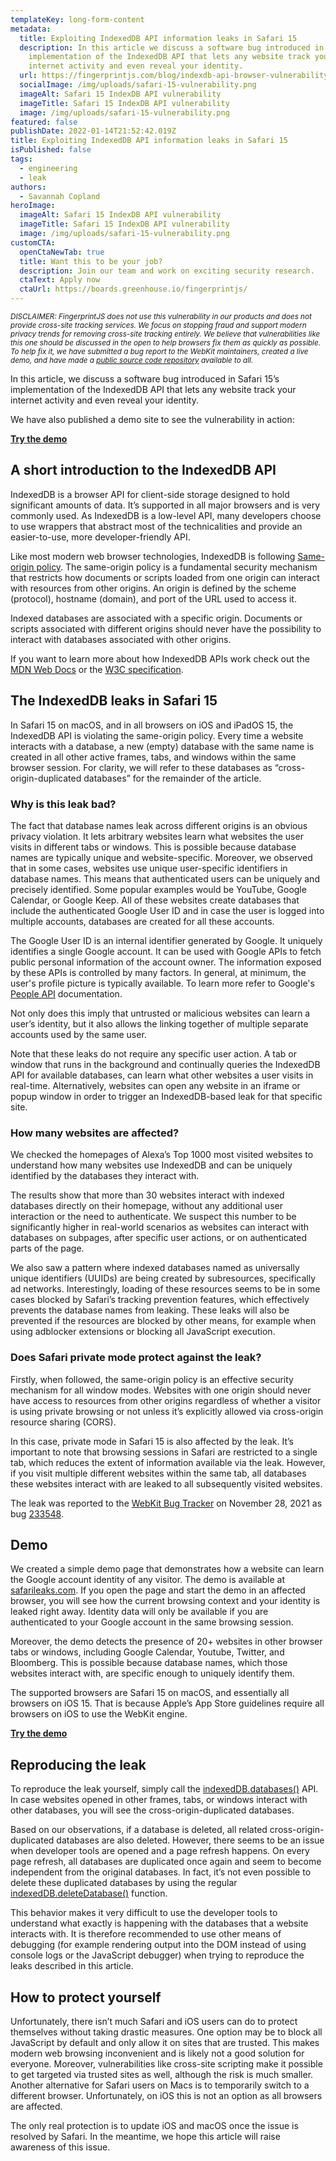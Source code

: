 ```yaml
---
templateKey: long-form-content
metadata:
  title: Exploiting IndexedDB API information leaks in Safari 15
  description: In this article we discuss a software bug introduced in Safari 15’s
    implementation of the IndexedDB API that lets any website track your
    internet activity and even reveal your identity.
  url: https://fingerprintjs.com/blog/indexdb-api-browser-vulnerability-safari-15
  socialImage: /img/uploads/safari-15-vulnerability.png
  imageAlt: Safari 15 IndexDB API vulnerability
  imageTitle: Safari 15 IndexDB API vulnerability
  image: /img/uploads/safari-15-vulnerability.png
featured: false
publishDate: 2022-01-14T21:52:42.019Z
title: Exploiting IndexedDB API information leaks in Safari 15
isPublished: false
tags:
  - engineering
  - leak
authors:
  - Savannah Copland
heroImage:
  imageAlt: Safari 15 IndexDB API vulnerability
  imageTitle: Safari 15 IndexDB API vulnerability
  image: /img/uploads/safari-15-vulnerability.png
customCTA:
  openCtaNewTab: true
  title: Want this to be your job?
  description: Join our team and work on exciting security research.
  ctaText: Apply now
  ctaUrl: https://boards.greenhouse.io/fingerprintjs/
---
```

<i><small>DISCLAIMER: FingerprintJS does not use this vulnerability in our products and does not provide cross-site tracking services. We focus on stopping fraud and support modern privacy trends for removing cross-site tracking entirely. We believe that vulnerabilities like this one should be discussed in the open to help browsers fix them as quickly as possible. To help fix it, we have submitted a bug report to the WebKit maintainers, created a live demo, and have made a <a href="https://github.com/fingerprintjs/blog-indexeddb-safari-leaks-demo" target="_blank" rel="noopener noreferrer">public source code repository</a> available to all.</small></i>

In this article, we discuss a software bug introduced in Safari 15’s implementation of the IndexedDB API that lets any website track your internet activity and even reveal your identity.

We have also published a demo site to see the vulnerability in action:

<b><a href="https://safarileaks.com" target="_blank">Try the demo</a></b>

## A short introduction to the IndexedDB API 

IndexedDB is a browser API for client-side storage designed to hold significant amounts of data. It’s supported in all major browsers and is very commonly used. As IndexedDB is a low-level API, many developers choose to use wrappers that abstract most of the technicalities and provide an easier-to-use, more developer-friendly API. 

Like most modern web browser technologies, IndexedDB is following <a href="https://developer.mozilla.org/en-US/docs/Web/Security/Same-origin_policy" target="_blank" rel="noopener noreferrer">Same-origin policy</a>. The same-origin policy is a fundamental security mechanism that restricts how documents or scripts loaded from one origin can interact with resources from other origins. An origin is defined by the scheme (protocol), hostname (domain), and port of the URL used to access it. 

Indexed databases are associated with a specific origin. Documents or scripts associated with different origins should never have the possibility to interact with databases associated with other origins.

If you want to learn more about how IndexedDB APIs work check out the <a href="https://developer.mozilla.org/en-US/docs/Web/API/IndexedDB_API" target="_blank" rel="noopener noreferrer">MDN Web Docs</a> or the <a href="https://www.w3.org/TR/IndexedDB/" target="_blank" rel="noopener noreferrer">W3C specification</a>.

## The IndexedDB leaks in Safari 15

In Safari 15 on macOS, and in all browsers on iOS and iPadOS 15, the IndexedDB API is violating the same-origin policy. Every time a website interacts with a database, a new (empty) database with the same name is created in all other active frames, tabs, and windows within the same browser session. For clarity, we will refer to these databases as “cross-origin-duplicated databases” for the remainder of the article.

### Why is this leak bad?

The fact that database names leak across different origins is an obvious privacy violation. It lets arbitrary websites learn what websites the user visits in different tabs or windows. This is possible because database names are typically unique and website-specific. Moreover, we observed that in some cases, websites use unique user-specific identifiers in database names. This means that authenticated users can be uniquely and precisely identified. Some popular examples would be YouTube, Google Calendar, or Google Keep. All of these websites create databases that include the authenticated Google User ID and in case the user is logged into multiple accounts, databases are created for all these accounts.

The Google User ID is an internal identifier generated by Google. It uniquely identifies a single Google account. It can be used with Google APIs to fetch public personal information of the account owner. The information exposed by these APIs is controlled by many factors. In general, at minimum, the user's profile picture is typically available. To learn more refer to Google's <a href="https://developers.google.com/people/v1/how-tos/authorizing#profile-scopes" target="_blank" rel="noopener noreferrer">People API</a> documentation.

Not only does this imply that untrusted or malicious websites can learn a user’s identity, but it also allows the linking together of multiple separate accounts used by the same user.

Note that these leaks do not require any specific user action. A tab or window that runs in the background and continually queries the IndexedDB API for available databases, can learn what other websites a user visits in real-time. Alternatively, websites can open any website in an iframe or popup window in order to trigger an IndexedDB-based leak for that specific site.

### How many websites are affected?

We checked the homepages of Alexa’s Top 1000 most visited websites to understand how many websites use IndexedDB and can be uniquely identified by the databases they interact with. 

The results show that more than 30 websites interact with indexed databases directly on their homepage, without any additional user interaction or the need to authenticate. We suspect this number to be significantly higher in real-world scenarios as websites can interact with databases on subpages, after specific user actions, or on authenticated parts of the page.

We also saw a pattern where indexed databases named as universally unique identifiers (UUIDs) are being created by subresources, specifically ad networks. Interestingly, loading of these resources seems to be in some cases blocked by Safari’s tracking prevention features, which effectively prevents the database names from leaking. These leaks will also be prevented if the resources are blocked by other means, for example when using adblocker extensions or blocking all JavaScript execution.

### Does Safari private mode protect against the leak?

Firstly, when followed, the same-origin policy is an effective security mechanism for all window modes. Websites with one origin should never have access to resources from other origins regardless of whether a visitor is using private browsing or not unless it’s explicitly allowed via cross-origin resource sharing (CORS).

In this case, private mode in Safari 15 is also affected by the leak. It’s important to note that browsing sessions in Safari are restricted to a single tab, which reduces the extent of information available via the leak. However, if you visit multiple different websites within the same tab, all databases these websites interact with are leaked to all subsequently visited websites.

The leak was reported to the <a href="https://bugs.webkit.org/" target="_blank" rel="noopener noreferrer">WebKit Bug Tracker</a> on November 28, 2021 as bug <a href="https://bugs.webkit.org/show_bug.cgi?id=233548" target="_blank" rel="noopener noreferrer">233548</a>.

## Demo

We created a simple demo page that demonstrates how a website can learn the Google account identity of any visitor. The demo is available at <a href="https://safarileaks.com" target="_blank">safarileaks.com</a>. If you open the page and start the demo in an affected browser, you will see how the current browsing context and your identity is leaked right away. Identity data will only be available if you are authenticated to your Google account in the same browsing session. 

Moreover, the demo detects the presence of 20+ websites in other browser tabs or windows, including Google Calendar, Youtube, Twitter, and Bloomberg. This is possible because database names, which those websites interact with, are specific enough to uniquely identify them.  

The supported browsers are Safari 15 on macOS, and essentially all browsers on iOS 15. That is because Apple’s App Store guidelines require all browsers on iOS to use the WebKit engine.

<b><a href="https://safarileaks.com" target="_blank">Try the demo</a></b>

## Reproducing the leak

To reproduce the leak yourself, simply call the <a href="https://developer.mozilla.org/en-US/docs/Web/API/IDBFactory/databases" target="_blank" rel="noopener noreferrer">indexedDB.databases()</a> API. In case websites opened in other frames, tabs, or windows interact with other databases, you will see the cross-origin-duplicated databases.

Based on our observations, if a database is deleted, all related cross-origin-duplicated databases are also deleted. However, there seems to be an issue when developer tools are opened and a page refresh happens. On every page refresh, all databases are duplicated once again and seem to become independent from the original databases. In fact, it’s not even possible to delete these duplicated databases by using the regular <a href="https://developer.mozilla.org/en-US/docs/Web/API/IDBFactory/deleteDatabase" target="_blank" rel="noopener noreferrer">indexedDB.deleteDatabase()</a> function. 

This behavior makes it very difficult to use the developer tools to understand what exactly is happening with the databases that a website interacts with. It is therefore recommended to use other means of debugging (for example rendering output into the DOM instead of using console logs or the JavaScript debugger) when trying to reproduce the leaks described in this article. 

## How to protect yourself

Unfortunately, there isn’t much Safari and iOS users can do to protect themselves without taking drastic measures. One option may be to block all JavaScript by default and only allow it on sites that are trusted. This makes modern web browsing inconvenient and is likely not a good solution for everyone. Moreover, vulnerabilities like cross-site scripting make it possible to get targeted via trusted sites as well, although the risk is much smaller. Another alternative for Safari users on Macs is to temporarily switch to a different browser. Unfortunately, on iOS this is not an option as all browsers are affected.

The only real protection is to update iOS and macOS once the issue is resolved by Safari. In the meantime, we hope this article will raise awareness of this issue.